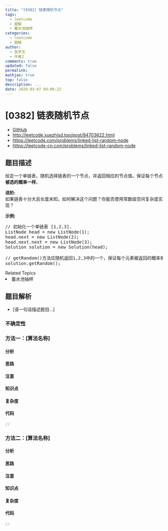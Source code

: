 ```yaml
---
title: "[0382] 链表随机节点"
tags:
  - leetcode
  - 题解
  - 蓄水池抽样
categories:
  - leetcode
  - 题解
author:
  - 张学志
  - 作者2
comments: true
updated: false
permalink:
mathjax: true
top: false
description: ...
date: 2020-03-07 00:06:22
---
```



# [0382] 链表随机节点
* [GitHub](https://github.com/algoboy101/LeetCodeCrowdsource/tree/master/_posts/QA/%5B0382%5D%20%E9%93%BE%E8%A1%A8%E9%9A%8F%E6%9C%BA%E8%8A%82%E7%82%B9.md)
* http://leetcode.xuezhisd.top/post/84703622.html
* https://leetcode.com/problems/linked-list-random-node
* https://leetcode-cn.com/problems/linked-list-random-node


## 题目描述

<p>给定一个单链表，随机选择链表的一个节点，并返回相应的节点值。保证每个节点<strong>被选的概率一样</strong>。</p>

<p><strong>进阶:</strong><br />
如果链表十分大且长度未知，如何解决这个问题？你能否使用常数级空间复杂度实现？</p>

<p><strong>示例:</strong></p>

<pre>
// 初始化一个单链表 [1,2,3].
ListNode head = new ListNode(1);
head.next = new ListNode(2);
head.next.next = new ListNode(3);
Solution solution = new Solution(head);

// getRandom()方法应随机返回1,2,3中的一个，保证每个元素被返回的概率相等。
solution.getRandom();
</pre>
<div><div>Related Topics</div><div><li>蓄水池抽样</li></div></div>


## 题目解析
* [请一句话描述题目...]

### 不确定性


### 方法一：[算法名称]

#### 分析

#### 思路

#### 注意

#### 知识点

#### 复杂度

#### 代码

```cpp
//
```


### 方法二：[算法名称]

#### 分析

#### 思路

#### 注意

#### 知识点

#### 复杂度

#### 代码

```cpp
//
```


